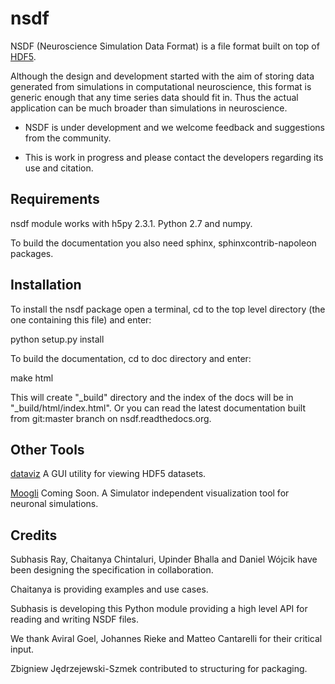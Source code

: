 nsdf
====

NSDF (Neuroscience Simulation Data Format) is a file format built
on top of [HDF5](http://www.hdfgroup.org/).

Although the design and development started with the aim of storing
data generated from simulations in computational neuroscience, this
format is generic enough that any time series data should fit in. Thus
the actual application can be much broader than simulations in
neuroscience.

 * NSDF is under development and we welcome feedback and suggestions from
the community.

 * This is work in progress and please contact the developers regarding
its use and citation.


Requirements
------------

nsdf module works with h5py 2.3.1. Python 2.7 and numpy.

To build the documentation you also need sphinx,
sphinxcontrib-napoleon packages.


Installation
------------

To install the nsdf package open a terminal, cd to the top level
directory (the one containing this file) and enter:

python setup.py install


To build the documentation, cd to doc directory and enter:

make html

This will create "\_build" directory and the index of the docs will be
in "\_build/html/index.html". Or you can read the latest documentation
built from git:master branch on nsdf.readthedocs.org.

Other Tools
-----------

[dataviz](https://github.com/subhacom/dataviz)
A GUI utility for viewing HDF5 datasets.

[Moogli](https://aviralg.github.io/Moogli/) Coming Soon.
A Simulator independent visualization tool for neuronal simulations.

Credits
-------

Subhasis Ray, Chaitanya Chintaluri, Upinder Bhalla and Daniel Wójcik
have been designing the specification in collaboration.

Chaitanya is providing examples and use cases.

Subhasis is developing this Python module providing a high level API
for reading and writing NSDF files.

We thank Aviral Goel, Johannes Rieke and Matteo Cantarelli for their
critical input.

Zbigniew Jędrzejewski-Szmek contributed to structuring for packaging.
